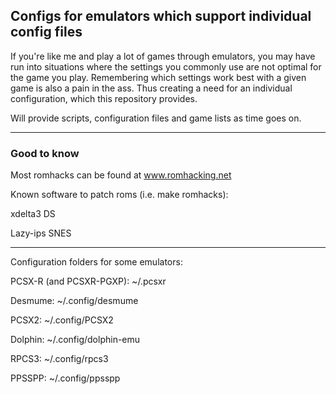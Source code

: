 <h2>Configs for emulators which support individual config files</h2>

If you're like me and play a lot of games through emulators, you may have run into situations where the settings you commonly use are not optimal for the game you play. Remembering which settings work best with a given game is also a pain in the ass. Thus creating a need for an individual configuration, which this repository provides.

Will provide scripts, configuration files and game lists as time goes on.

---

<h3>Good to know</h3>

Most romhacks can be found at <a href="https://www.romhacking.net">www.romhacking.net</a>

Known software to patch roms (i.e. make romhacks):

xdelta3		DS

Lazy-ips	SNES

---

Configuration folders for some emulators:

PCSX-R (and PCSXR-PGXP):	~/.pcsxr

Desmume:			~/.config/desmume

PCSX2:				~/.config/PCSX2

Dolphin:			~/.config/dolphin-emu

RPCS3:				~/.config/rpcs3

PPSSPP:				~/.config/ppsspp
